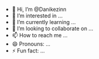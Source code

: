 - 👋 Hi, I’m @Danikezinn
- 👀 I’m interested in ...
- 🌱 I’m currently learning ...
- 💞️ I’m looking to collaborate on ...
- 📫 How to reach me ...
- 😄 Pronouns: ...
- ⚡ Fun fact: ...

<!---
Danikezinn/Danikezinn is a ✨ special ✨ repository because its `README.md` (this file) appears on your GitHub profile.
You can click the Preview link to take a look at your changes.
--->
